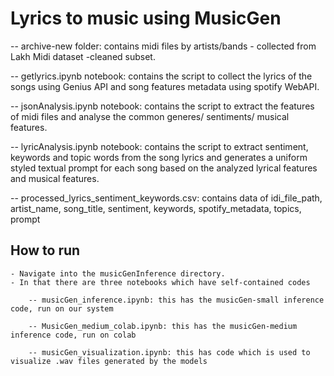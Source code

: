 # Lyrics to music using MusicGen

-- archive-new folder: contains midi files by artists/bands - collected from Lakh Midi dataset -cleaned subset.

-- getlyrics.ipynb notebook: contains the script to collect the lyrics of the songs using Genius API and song features metadata using spotify WebAPI.

-- jsonAnalysis.ipynb notebook: contains the script to extract the features of midi files and analyse the common generes/ sentiments/ musical features.

-- lyricAnalysis.ipynb notebook: contains the script to extract sentiment, keywords and topic words from the song lyrics and generates a uniform styled textual prompt for each song based on the analyzed lyrical features and musical features.

-- processed_lyrics_sentiment_keywords.csv: contains data  of idi_file_path, artist_name, song_title, sentiment, keywords, spotify_metadata, topics, prompt




## How to run
    - Navigate into the musicGenInference directory.
    - In that there are three notebooks which have self-contained codes
    
        -- musicGen_inference.ipynb: this has the musicGen-small inference code, run on our system

        -- MusicGen_medium_colab.ipynb: this has the musicGen-medium inference code, run on colab

        -- musicGen_visualization.ipynb: this has code which is used to visualize .wav files generated by the models
